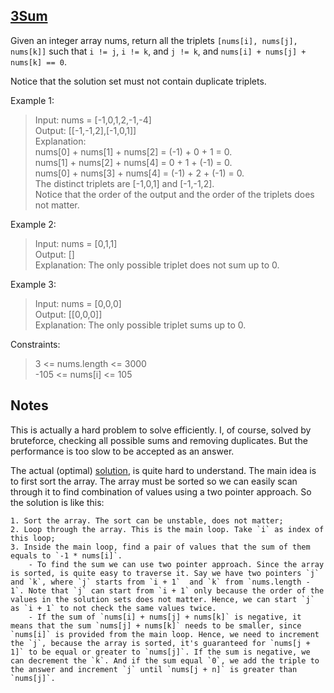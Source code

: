 ## [3Sum](https://leetcode.com/problems/3sum)

Given an integer array nums, return all the triplets `[nums[i], nums[j], nums[k]]` such that `i != j`, `i != k`, and `j != k`, and `nums[i] + nums[j] + nums[k] == 0`.

Notice that the solution set must not contain duplicate triplets. 

Example 1:

> Input: nums = [-1,0,1,2,-1,-4]\
> Output: [[-1,-1,2],[-1,0,1]]\
> Explanation: \
> nums[0] + nums[1] + nums[2] = (-1) + 0 + 1 = 0.\
> nums[1] + nums[2] + nums[4] = 0 + 1 + (-1) = 0.\
> nums[0] + nums[3] + nums[4] = (-1) + 2 + (-1) = 0.\
> The distinct triplets are [-1,0,1] and [-1,-1,2].\
> Notice that the order of the output and the order of the triplets does not matter.

Example 2:

> Input: nums = [0,1,1]\
> Output: []\
> Explanation: The only possible triplet does not sum up to 0.

Example 3:

> Input: nums = [0,0,0]\
> Output: [[0,0,0]]\
> Explanation: The only possible triplet sums up to 0.

Constraints:

> 3 <= nums.length <= 3000\
> -105 <= nums[i] <= 105


## Notes

This is actually a hard problem to solve efficiently. I, of course, solved by bruteforce, checking all possible sums and removing duplicates. But the performance is too slow to be accepted as an answer.

The actual (optimal) [solution](https://leetcode.com/problems/3sum/solutions/5055810/video-two-pointer-solution), is quite hard to understand. The main idea is to first sort the array. The array must be sorted so we can easily scan through it to find combination of values using a two pointer approach. So the solution is like this:

    1. Sort the array. The sort can be unstable, does not matter;
    2. Loop through the array. This is the main loop. Take `i` as index of this loop;
    3. Inside the main loop, find a pair of values that the sum of them equals to `-1 * nums[i]`.
        - To find the sum we can use two pointer approach. Since the array is sorted, is quite easy to traverse it. Say we have two pointers `j` and `k`, where `j` starts from `i + 1`  and `k` from `nums.length - 1`. Note that `j` can start from `i + 1` only because the order of the values in the solution sets does not matter. Hence, we can start `j` as `i + 1` to not check the same values twice. 
        - If the sum of `nums[i] + nums[j] + nums[k]` is negative, it means that the sum `nums[j] + nums[k]` needs to be smaller, since `nums[i]` is provided from the main loop. Hence, we need to increment the `j`, because the array is sorted, it's guaranteed for `nums[j + 1]` to be equal or greater to `nums[j]`. If the sum is negative, we can decrement the `k`. And if the sum equal `0`, we add the triple to the answer and increment `j` until `nums[j + n]` is greater than `nums[j]`.
        
